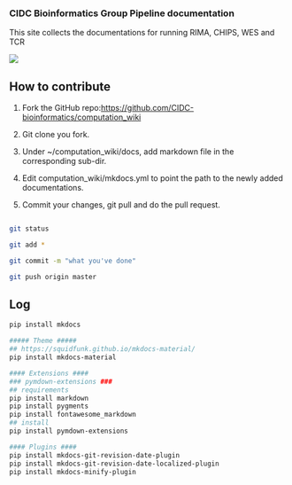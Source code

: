 ### CIDC Bioinformatics Group Pipeline documentation

This site collects the documentations for running RIMA, CHIPS, WES and TCR

![](docs/google-cloud/plots/CIMAC-CIDC-FlowChart.png)

## How to contribute

1. Fork the GitHub repo:https://github.com/CIDC-bioinformatics/computation_wiki

2. Git clone you fork.

2. Under ~/computation_wiki/docs, add markdown file in the corresponding sub-dir.

3. Edit computation_wiki/mkdocs.yml to point the path to the newly added documentations.

4. Commit your changes, git pull and do the pull request.

```bash

git status

git add *

git commit -m "what you've done"

git push origin master
```

## Log
```bash
pip install mkdocs

##### Theme #####
## https://squidfunk.github.io/mkdocs-material/
pip install mkdocs-material

#### Extensions ####
### pymdown-extensions ###
## requirements
pip install markdown
pip install pygments
pip install fontawesome_markdown
## install
pip install pymdown-extensions

#### Plugins ####
pip install mkdocs-git-revision-date-plugin
pip install mkdocs-git-revision-date-localized-plugin
pip install mkdocs-minify-plugin
```

